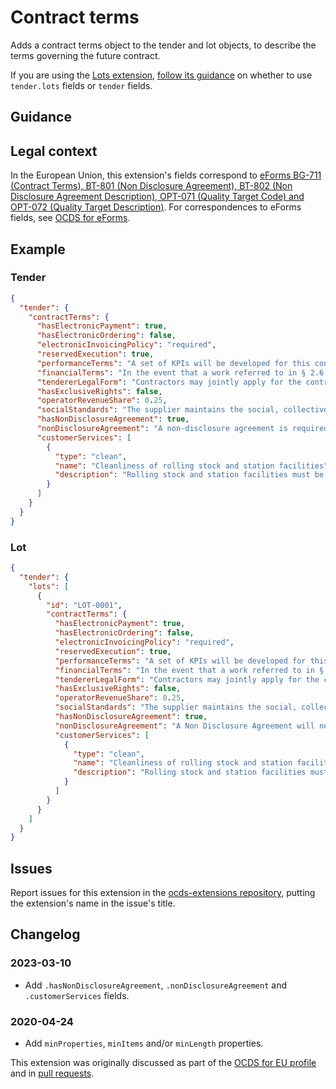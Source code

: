 # Contract terms

Adds a contract terms object to the tender and lot objects, to describe the terms governing the future contract.

If you are using the [Lots extension](https://extensions.open-contracting.org/en/extensions/lots/master/), [follow its guidance](https://extensions.open-contracting.org/en/extensions/lots/master/#usage) on whether to use `tender.lots` fields or `tender` fields.

## Guidance

## Legal context

In the European Union, this extension's fields correspond to [eForms BG-711 (Contract Terms), BT-801 (Non Disclosure Agreement), BT-802 (Non Disclosure Agreement Description), OPT-071 (Quality Target Code) and OPT-072 (Quality Target Description)](https://docs.ted.europa.eu/eforms/latest/reference/business-terms/). For correspondences to eForms fields, see [OCDS for eForms](https://standard.open-contracting.org/profiles/eforms/).

## Example

### Tender

```json
{
  "tender": {
    "contractTerms": {
      "hasElectronicPayment": true,
      "hasElectronicOrdering": false,
      "electronicInvoicingPolicy": "required",
      "reservedExecution": true,
      "performanceTerms": "A set of KPIs will be developed for this contract and the successful tenderer will be measured against these for the duration of the contract. Please refer to briefing document for further details.",
      "financialTerms": "In the event that a work referred to in § 2.6 of the Agreement is created as part of the implementation of the Subject Matter of the Agreement, the Contractor shall indicate on the invoice what proportion of the remuneration for implementation.",
      "tendererLegalForm": "Contractors may jointly apply for the contract.",
      "hasExclusiveRights": false,
      "operatorRevenueShare": 0.25,
      "socialStandards": "The supplier maintains the social, collective bargaining and labor law obligations according to Union law, national law or collective agreements. 4 paragraph 4a Regulation 13707/2007.",
      "hasNonDisclosureAgreement": true,
      "nonDisclosureAgreement": "A non-disclosure agreement is required in order to...",
      "customerServices": [
        {
          "type": "clean",
          "name": "Cleanliness of rolling stock and station facilities",
          "description": "Rolling stock and station facilities must be kept at a minimum standard of cleanliness."
        }
      ]
    }
  }
}
```

### Lot

```json
{
  "tender": {
    "lots": [
      {
        "id": "LOT-0001",
        "contractTerms": {
          "hasElectronicPayment": true,
          "hasElectronicOrdering": false,
          "electronicInvoicingPolicy": "required",
          "reservedExecution": true,
          "performanceTerms": "A set of KPIs will be developed for this contract and the successful tenderer will be measured against these for the duration of the contract. Please refer to briefing document for further details.",
          "financialTerms": "In the event that a work referred to in § 2.6 of the Agreement is created as part of the implementation of the Subject Matter of the Agreement, the Contractor shall indicate on the invoice what proportion of the remuneration for implementation.",
          "tendererLegalForm": "Contractors may jointly apply for the contract.",
          "hasExclusiveRights": false,
          "operatorRevenueShare": 0.25,
          "socialStandards": "The supplier maintains the social, collective bargaining and labor law obligations according to Union law, national law or collective agreements. 4 paragraph 4a Regulation 13707/2007.",
          "hasNonDisclosureAgreement": true,
          "nonDisclosureAgreement": "A Non Disclosure Agreement will need to ...",
          "customerServices": [
            {
              "type": "clean",
              "name": "Cleanliness of rolling stock and station facilities",
              "description": "Rolling stock and station facilities must be kept at a minimum standard of cleanliness."
            }
          ]
        }
      }
    ]
  }
}
```

## Issues

Report issues for this extension in the [ocds-extensions repository](https://github.com/open-contracting/ocds-extensions/issues), putting the extension's name in the issue's title.

## Changelog

### 2023-03-10

* Add `.hasNonDisclosureAgreement`, `.nonDisclosureAgreement` and `.customerServices` fields.

### 2020-04-24

* Add `minProperties`, `minItems` and/or `minLength` properties.

This extension was originally discussed as part of the [OCDS for EU profile](https://github.com/open-contracting-extensions/european-union/issues) and in [pull requests](https://github.com/open-contracting-extensions/ocds_contractTerms_extension/pulls?q=is%3Apr+is%3Aclosed).
